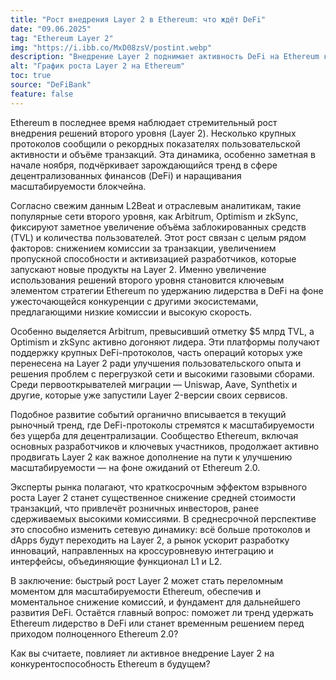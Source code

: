 ```yaml
---
title: "Рост внедрения Layer 2 в Ethereum: что ждёт DeFi"
date: "09.06.2025"
tag: "Ethereum Layer 2"
img: "https://i.ibb.co/MxD08zsV/postint.webp"
description: "Внедрение Layer 2 поднимает активность DeFi на Ethereum к новым вершинам."
alt: "График роста Layer 2 на Ethereum"
toc: true
source: "DeFiBank"
feature: false
---
```


Ethereum в последнее время наблюдает стремительный рост внедрения решений второго уровня (Layer 2). Несколько крупных протоколов сообщили о рекордных показателях пользовательской активности и объёме транзакций. Эта динамика, особенно заметная в начале ноября, подчёркивает зарождающийся тренд в сфере децентрализованных финансов (DeFi) и наращивания масштабируемости блокчейна.

Согласно свежим данным L2Beat и отраслевым аналитикам, такие популярные сети второго уровня, как Arbitrum, Optimism и zkSync, фиксируют заметное увеличение объёма заблокированных средств (TVL) и количества пользователей. Этот рост связан с целым рядом факторов: снижением комиссии за транзакции, увеличением пропускной способности и активизацией разработчиков, которые запускают новые продукты на Layer 2. Именно увеличение использования решений второго уровня становится ключевым элементом стратегии Ethereum по удержанию лидерства в DeFi на фоне ужесточающейся конкуренции с другими экосистемами, предлагающими низкие комиссии и высокую скорость.

Особенно выделяется Arbitrum, превысивший отметку $5 млрд TVL, а Optimism и zkSync активно догоняют лидера. Эти платформы получают поддержку крупных DeFi-протоколов, часть операций которых уже перенесена на Layer 2 ради улучшения пользовательского опыта и решения проблем с перегрузкой сети и высокими газовыми сборами. Среди первооткрывателей миграции — Uniswap, Aave, Synthetix и другие, которые уже запустили Layer 2-версии своих сервисов.

Подобное развитие событий органично вписывается в текущий рыночный тренд, где DeFi-протоколы стремятся к масштабируемости без ущерба для децентрализации. Сообщество Ethereum, включая основных разработчиков и ключевых участников, продолжает активно продвигать Layer 2 как важное дополнение на пути к улучшению масштабируемости — на фоне ожиданий от Ethereum 2.0.

Эксперты рынка полагают, что краткосрочным эффектом взрывного роста Layer 2 станет существенное снижение средней стоимости транзакций, что привлечёт розничных инвесторов, ранее сдерживаемых высокими комиссиями. В среднесрочной перспективе это способно изменить сетевую динамику: всё больше протоколов и dApps будут переходить на Layer 2, а рынок ускорит разработку инноваций, направленных на кроссуровневую интеграцию и интерфейсы, объединяющие функционал L1 и L2.

В заключение: быстрый рост Layer 2 может стать переломным моментом для масштабируемости Ethereum, обеспечив и моментальное снижение комиссий, и фундамент для дальнейшего развития DeFi. Остаётся главный вопрос: поможет ли тренд удержать Ethereum лидерство в DeFi или станет временным решением перед приходом полноценного Ethereum 2.0?

Как вы считаете, повлияет ли активное внедрение Layer 2 на конкурентоспособность Ethereum в будущем?